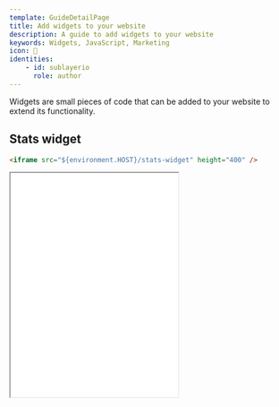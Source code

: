 ```yaml
---
template: GuideDetailPage
title: Add widgets to your website
description: A guide to add widgets to your website
keywords: Widgets, JavaScript, Marketing
icon: 🧸
identities: 
    - id: sublayerio
      role: author
---
```


Widgets are small pieces of code that can be added to your website to extend its functionality.

## Stats widget

```html
<iframe src="${environment.HOST}/stats-widget" height="400" />
```

<iframe src="${environment.HOST}/stats-widget" height="400" />

## Pool widget

```html
<iframe src="${environment.HOST}/pool-widget/<POOL_ID>" height="176" />
```

<iframe src="${environment.HOST}/pool-widget/351a90a0253fb3595ccc460438b9947cd8a0b9a7f457f3478bbb31d8" height="176" />
